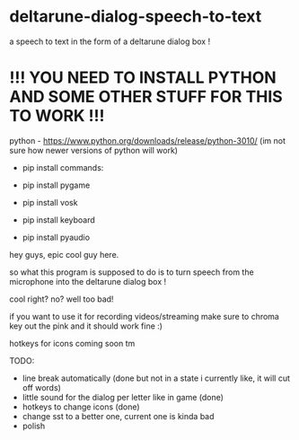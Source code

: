 # deltarune-dialog-speech-to-text
a speech to text in the form of a deltarune dialog box !


# !!! YOU NEED TO INSTALL PYTHON AND SOME OTHER STUFF FOR THIS TO WORK !!!


python - https://www.python.org/downloads/release/python-3010/ (im not sure how newer versions of python will work)

- pip install commands:

- pip install pygame

- pip install vosk

- pip install keyboard

- pip install pyaudio






hey guys, epic cool guy here.

so what this program is supposed to do is to turn speech from the microphone into the deltarune dialog box !

cool right? no? well too bad!

if you want to use it for recording videos/streaming make sure to chroma key out the pink and it should work fine :)

hotkeys for icons coming soon tm

TODO:
- line break automatically (done but not in a state i currently like, it will cut off words)
- little sound for the dialog per letter like in game (done)
- hotkeys to change icons (done)
- change sst to a better one, current one is kinda bad 
- polish
